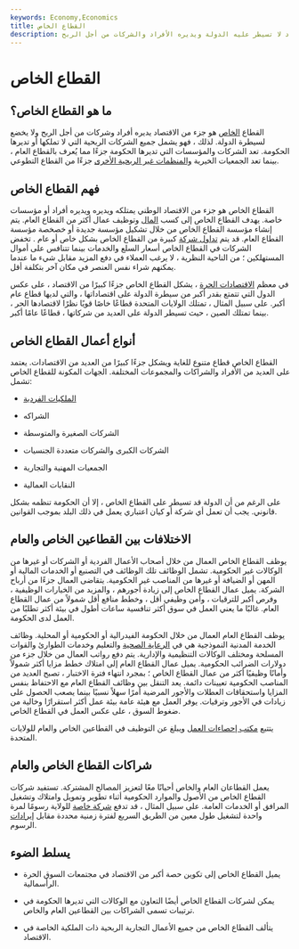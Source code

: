 ```yaml
---
keywords: Economy,Economics
title: القطاع الخاص
description: القطاع الخاص هو جزء من الاقتصاد لا تسيطر عليه الدولة ويديره الأفراد والشركات من أجل الربح.
---
```


# القطاع الخاص
## ما هو القطاع الخاص؟

القطاع [الخاص](/sector) هو جزء من الاقتصاد يديره أفراد وشركات من أجل الربح ولا يخضع لسيطرة الدولة. لذلك ، فهو يشمل جميع الشركات الربحية التي لا تملكها أو تديرها الحكومة. تعد الشركات والمؤسسات التي تديرها الحكومة جزءًا مما يُعرف بالقطاع العام ، بينما تعد الجمعيات الخيرية [والمنظمات غير الربحية الأخرى](/non-profitorganization) جزءًا من القطاع التطوعي.

## فهم القطاع الخاص

القطاع الخاص هو جزء من الاقتصاد الوطني يمتلكه ويديره ويديره أفراد أو مؤسسات خاصة. يهدف القطاع الخاص إلى كسب [المال](/money) وتوظيف عمال أكثر من القطاع العام. يتم إنشاء مؤسسة القطاع الخاص من خلال تشكيل مؤسسة جديدة أو خصخصة مؤسسة القطاع العام. قد يتم [تداول شركة](/publiccompany) كبيرة من القطاع الخاص بشكل خاص أو عام . تخفض الشركات في القطاع الخاص أسعار السلع والخدمات بينما تتنافس على أموال المستهلكين ؛ من الناحية النظرية ، لا يرغب العملاء في دفع المزيد مقابل شيء ما عندما يمكنهم شراء نفس العنصر في مكان آخر بتكلفة أقل.

في معظم [الاقتصادات الحرة](/freemarket) ، يشكل القطاع الخاص جزءًا كبيرًا من الاقتصاد ، على عكس الدول التي تتمتع بقدر أكبر من سيطرة الدولة على اقتصاداتها ، والتي لديها قطاع عام أكبر. على سبيل المثال ، تمتلك الولايات المتحدة قطاعًا خاصًا قويًا نظرًا لاقتصادها الحر ، بينما تمتلك الصين ، حيث تسيطر الدولة على العديد من شركاتها ، قطاعًا عامًا أكبر.

## أنواع أعمال القطاع الخاص

القطاع الخاص قطاع متنوع للغاية ويشكل جزءًا كبيرًا من العديد من الاقتصادات. يعتمد على العديد من الأفراد والشراكات والمجموعات المختلفة. الجهات المكونة للقطاع الخاص تشمل:

- [الملكيات الفردية](/soleproprietorship)

- الشراكه

- الشركات الصغيرة والمتوسطة

- الشركات الكبرى والشركات متعددة الجنسيات

- الجمعيات المهنية والتجارية

- النقابات العمالية

على الرغم من أن الدولة قد تسيطر على القطاع الخاص ، إلا أن الحكومة تنظمه بشكل قانوني. يجب أن تعمل أي شركة أو كيان اعتباري يعمل في ذلك البلد بموجب القوانين.

## الاختلافات بين القطاعين الخاص والعام

يوظف القطاع الخاص العمال من خلال أصحاب الأعمال الفردية أو الشركات أو غيرها من الوكالات غير الحكومية. تشمل الوظائف تلك الوظائف في التصنيع أو الخدمات المالية أو المهن أو الضيافة أو غيرها من المناصب غير الحكومية. يتقاضى العمال جزءًا من أرباح الشركة. يميل عمال القطاع الخاص إلى زيادة أجورهم ، والمزيد من الخيارات الوظيفية ، وفرص أكبر للترقيات ، وأمن وظيفي أقل ، وخطط منافع أقل شمولاً من عمال القطاع العام. غالبًا ما يعني العمل في سوق أكثر تنافسية ساعات أطول في بيئة أكثر تطلبًا من العمل لدى الحكومة.

يوظف القطاع العام العمال من خلال الحكومة الفيدرالية أو الحكومية أو المحلية. وظائف الخدمة المدنية النموذجية هي في [الرعاية الصحية](/health_care_sector) والتعليم وخدمات الطوارئ والقوات المسلحة ومختلف الوكالات التنظيمية والإدارية. يتم دفع رواتب العمال من خلال جزء من دولارات الضرائب الحكومية. يميل عمال القطاع العام إلى امتلاك خطط مزايا أكثر شمولاً وأمانًا وظيفيًا أكثر من عمال القطاع الخاص ؛ بمجرد انتهاء فترة الاختبار ، تصبح العديد من المناصب الحكومية تعيينات دائمة. يعد التنقل بين وظائف القطاع العام مع الاحتفاظ بنفس المزايا واستحقاقات العطلات والأجور المرضية أمرًا سهلاً نسبيًا بينما يصعب الحصول على زيادات في الأجور وترقيات. يوفر العمل مع هيئة عامة بيئة عمل أكثر استقرارًا وخالية من ضغوط السوق ، على عكس العمل في القطاع الخاص.

يتتبع [مكتب إحصاءات العمل](/bls) ويبلغ عن التوظيف في القطاعين الخاص والعام للولايات المتحدة.

## شراكات القطاع الخاص والعام

يعمل القطاعان العام والخاص أحيانًا معًا لتعزيز المصالح المشتركة. تستفيد شركات القطاع الخاص من الأصول والموارد الحكومية أثناء تطوير وتمويل وامتلاك وتشغيل المرافق أو الخدمات العامة. على سبيل المثال ، قد تدفع [شركة خاصة](/privatecompany) للولاية رسومًا لمرة واحدة لتشغيل طول معين من الطريق السريع لفترة زمنية محددة مقابل [إيرادات](/revenue) الرسوم.

## يسلط الضوء

- يميل القطاع الخاص إلى تكوين حصة أكبر من الاقتصاد في مجتمعات السوق الحرة الرأسمالية.

- يمكن لشركات القطاع الخاص أيضًا التعاون مع الوكالات التي تديرها الحكومة في ترتيبات تسمى الشراكات بين القطاعين العام والخاص.

- يتألف القطاع الخاص من جميع الأعمال التجارية الربحية ذات الملكية الخاصة في الاقتصاد.

